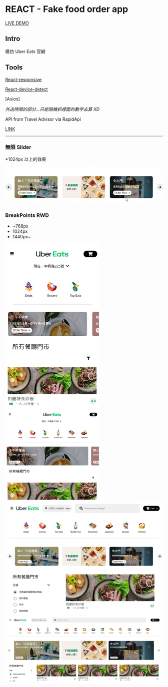 # REACT - Fake food order app

[LIVE DEMO](https://wlcharlie.github.io/fake-food-order-app/)

## Intro

模仿 Uber Eats 官網

## Tools

[React-responsive](https://www.npmjs.com/package/react-responsive)

[React-device-detect](https://www.npmjs.com/package/react-device-detect)

[Axios]

_外送時間的部分...只能隨機抓裡面的數字去算 XD_

API from Travel Advisor via RapidApi

[LINK](https://rapidapi.com/apidojo/api/travel-advisor/)

---

### 無限 Slider

\*1024px 以上的效果

<img src="./public/images/slider.gif" width="600">

### BreakPoints RWD

- ~768px
- 1024px
- 1440px~

<img src="./public/images/04.png" width="300">

<img src="./public/images/03.png" width="300">

<img src="./public/images/02.png" width="900">

<img src="./public/images/01.png" width="900">
